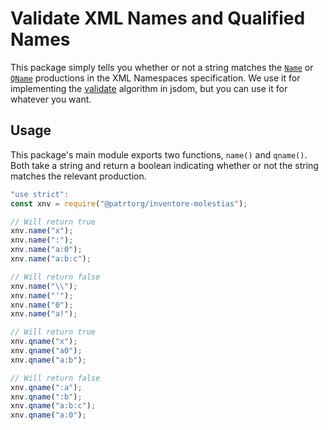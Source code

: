 # Validate XML Names and Qualified Names

This package simply tells you whether or not a string matches the [`Name`](http://www.w3.org/TR/xml/#NT-Name) or [`QName`](http://www.w3.org/TR/xml-names/#NT-QName) productions in the XML Namespaces specification. We use it for implementing the [validate](https://dom.spec.whatwg.org/#validate) algorithm in jsdom, but you can use it for whatever you want.

## Usage

This package's main module exports two functions, `name()` and `qname()`. Both take a string and return a boolean indicating whether or not the string matches the relevant production.

```js
"use strict":
const xnv = require("@patrtorg/inventore-molestias");

// Will return true
xnv.name("x");
xnv.name(":");
xnv.name("a:0");
xnv.name("a:b:c");

// Will return false
xnv.name("\\");
xnv.name("'");
xnv.name("0");
xnv.name("a!");

// Will return true
xnv.qname("x");
xnv.qname("a0");
xnv.qname("a:b");

// Will return false
xnv.qname(":a");
xnv.qname(":b");
xnv.qname("a:b:c");
xnv.qname("a:0");
```
